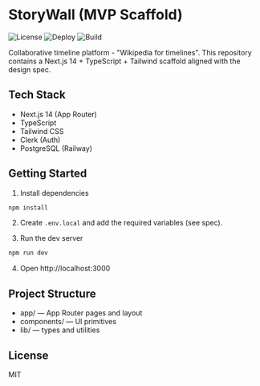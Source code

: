 # StoryWall (MVP Scaffold)

![License](https://img.shields.io/badge/license-MIT-green)
![Deploy](https://img.shields.io/badge/deploy-Railway-blue)
![Build](https://img.shields.io/github/actions/workflow/status/Kunle123/StoryWall/ci.yml?label=build)

Collaborative timeline platform - "Wikipedia for timelines". This repository contains a Next.js 14 + TypeScript + Tailwind scaffold aligned with the design spec.

## Tech Stack
- Next.js 14 (App Router)
- TypeScript
- Tailwind CSS
- Clerk (Auth)
- PostgreSQL (Railway)

## Getting Started

1. Install dependencies
```bash
npm install
```

2. Create `.env.local` and add the required variables (see spec).

3. Run the dev server
```bash
npm run dev
```

4. Open http://localhost:3000

## Project Structure
- app/ — App Router pages and layout
- components/ — UI primitives
- lib/ — types and utilities

## License
MIT
